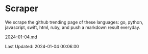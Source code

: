 # Scraper

We scrape the github trending page of these languages: go, python, javascript, swift, html, ruby, and push a markdown result everyday.

[2024-01-04.md](https://github.com/henson/Scraper/blob/master/2024-01-04.md)

Last Updated: 2024-01-04 00:06:00